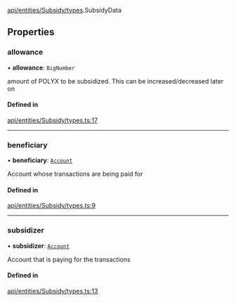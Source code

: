 [api/entities/Subsidy/types](../../../../../Modules/API/Entities/Subsidy/Types.md).SubsidyData

## Properties

### allowance

• **allowance**: `BigNumber`

amount of POLYX to be subsidized. This can be increased/decreased later on

#### Defined in

[api/entities/Subsidy/types.ts:17](https://github.com/PolymeshAssociation/polymesh-sdk/blob/15be87e8/src/api/entities/Subsidy/types.ts#L17)

___

### beneficiary

• **beneficiary**: [`Account`](../../../../../Classes/API/Entities/Account/Account.md)

Account whose transactions are being paid for

#### Defined in

[api/entities/Subsidy/types.ts:9](https://github.com/PolymeshAssociation/polymesh-sdk/blob/15be87e8/src/api/entities/Subsidy/types.ts#L9)

___

### subsidizer

• **subsidizer**: [`Account`](../../../../../Classes/API/Entities/Account/Account.md)

Account that is paying for the transactions

#### Defined in

[api/entities/Subsidy/types.ts:13](https://github.com/PolymeshAssociation/polymesh-sdk/blob/15be87e8/src/api/entities/Subsidy/types.ts#L13)

